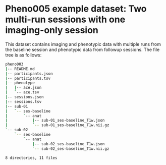 # Pheno005 example dataset: Two multi-run sessions with one imaging-only session

This dataset contains imaging and phenotypic data with multiple runs from the baseline session and phenotypic data from followup sessions. The file tree is as follows:

```bash
pheno003
|-- README.md
|-- participants.json
|-- participants.tsv
|-- phenotype
|   |-- ace.json
|   `-- ace.tsv
|-- sessions.json
|-- sessions.tsv
|-- sub-01
|   `-- ses-baseline
|       `-- anat
|           |-- sub-01_ses-baseline_T1w.json
|           `-- sub-01_ses-baseline_T1w.nii.gz
`-- sub-02
    `-- ses-baseline
        `-- anat
            |-- sub-02_ses-baseline_T1w.json
            `-- sub-02_ses-baseline_T1w.nii.gz

8 directories, 11 files

```
